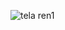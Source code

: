 ![tela ren1](https://github.com/DaviCalo/Playing-mobile/assets/147265692/766a97cf-3b71-43e0-a201-4d6f20ea56d9)
